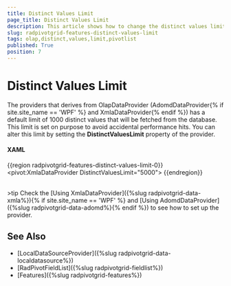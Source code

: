 ```yaml
---
title: Distinct Values Limit
page_title: Distinct Values Limit
description: This article shows how to change the distinct values limit in the OlapDataProviders of RadPivotGrid for {{ site.framework_name }}
slug: radpivotgrid-features-distinct-values-limit
tags: olap,distinct,values,limit,pivotlist
published: True
position: 7
---
```


# Distinct Values Limit

The providers that derives from OlapDataProvider (AdomdDataProvider{% if site.site_name == 'WPF' %} and XmlaDataProvider{% endif %}) has a default limit of 1000 distinct values that will be fetched from the database. This limit is set on purpose to avoid accidental performance hits. You can alter this limit by setting the __DistinctValuesLimit__ property of the provider. 

#### __XAML__
{{region radpivotgrid-features-distinct-values-limit-0}}
	<pivot:XmlaDataProvider DistinctValuesLimit="5000">
{{endregion}}

<br/>  
>tip Check the [Using XmlaDataProvider]({%slug radpivotgrid-data-xmla%}){% if site.site_name == 'WPF' %} and [Using AdomdDataProvider]({%slug radpivotgrid-data-adomd%}{% endif %}) to see how to set up the provider.

## See Also  
 * [LocalDataSourceProvider]({%slug radpivotgrid-data-localdatasource%})
 * [RadPivotFieldList]({%slug radpivotgrid-fieldlist%})
 * [Features]({%slug radpivotgrid-features%})
